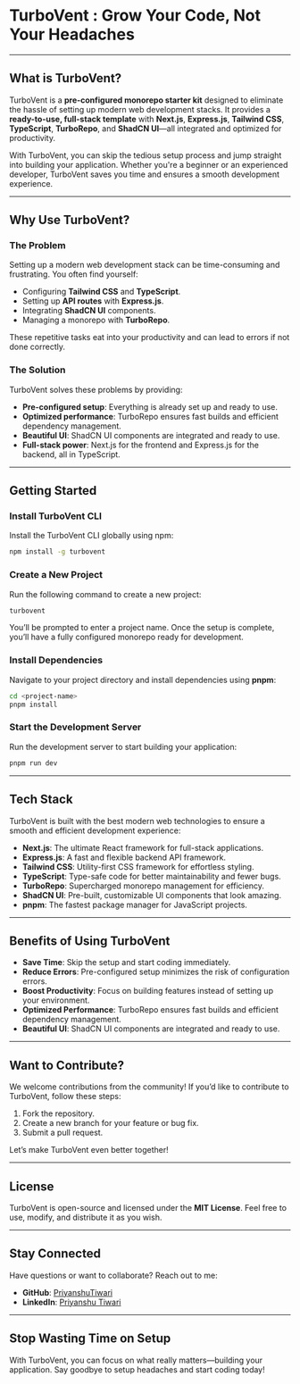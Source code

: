 # TurboVent : Grow Your Code, Not Your Headaches

---

## **What is TurboVent?**

TurboVent is a **pre-configured monorepo starter kit** designed to eliminate the hassle of setting up modern web development stacks. It provides a **ready-to-use, full-stack template** with **Next.js**, **Express.js**, **Tailwind CSS**, **TypeScript**, **TurboRepo**, and **ShadCN UI**—all integrated and optimized for productivity.

With TurboVent, you can skip the tedious setup process and jump straight into building your application. Whether you're a beginner or an experienced developer, TurboVent saves you time and ensures a smooth development experience.

---

## **Why Use TurboVent?**

### **The Problem**
Setting up a modern web development stack can be time-consuming and frustrating. You often find yourself:
- Configuring **Tailwind CSS** and **TypeScript**.
- Setting up **API routes** with **Express.js**.
- Integrating **ShadCN UI** components.
- Managing a monorepo with **TurboRepo**.

These repetitive tasks eat into your productivity and can lead to errors if not done correctly.

### **The Solution**
TurboVent solves these problems by providing:
- **Pre-configured setup**: Everything is already set up and ready to use.
- **Optimized performance**: TurboRepo ensures fast builds and efficient dependency management.
- **Beautiful UI**: ShadCN UI components are integrated and ready to use.
- **Full-stack power**: Next.js for the frontend and Express.js for the backend, all in TypeScript.

---

## **Getting Started**

### **Install TurboVent CLI**
Install the TurboVent CLI globally using npm:
```bash
npm install -g turbovent
```

### **Create a New Project**
Run the following command to create a new project:
```bash
turbovent
```
You’ll be prompted to enter a project name. Once the setup is complete, you’ll have a fully configured monorepo ready for development.

### **Install Dependencies**
Navigate to your project directory and install dependencies using **pnpm**:
```bash
cd <project-name>
pnpm install
```

### **Start the Development Server**
Run the development server to start building your application:
```bash
pnpm run dev
```

---

## **Tech Stack**

TurboVent is built with the best modern web technologies to ensure a smooth and efficient development experience:

- **Next.js**: The ultimate React framework for full-stack applications.
- **Express.js**: A fast and flexible backend API framework.
- **Tailwind CSS**: Utility-first CSS framework for effortless styling.
- **TypeScript**: Type-safe code for better maintainability and fewer bugs.
- **TurboRepo**: Supercharged monorepo management for efficiency.
- **ShadCN UI**: Pre-built, customizable UI components that look amazing.
- **pnpm**: The fastest package manager for JavaScript projects.

---

## **Benefits of Using TurboVent**

- **Save Time**: Skip the setup and start coding immediately.
- **Reduce Errors**: Pre-configured setup minimizes the risk of configuration errors.
- **Boost Productivity**: Focus on building features instead of setting up your environment.
- **Optimized Performance**: TurboRepo ensures fast builds and efficient dependency management.
- **Beautiful UI**: ShadCN UI components are integrated and ready to use.

---

## **Want to Contribute?**

We welcome contributions from the community! If you’d like to contribute to TurboVent, follow these steps:
1. Fork the repository.
2. Create a new branch for your feature or bug fix.
3. Submit a pull request.

Let’s make TurboVent even better together!

---

## **License**

TurboVent is open-source and licensed under the **MIT License**. Feel free to use, modify, and distribute it as you wish.

---

## **Stay Connected**

Have questions or want to collaborate? Reach out to me:

- **GitHub**: [PriyanshuTiwari](https://github.com/priyanshu-tiwariii)
- **LinkedIn**: [Priyanshu Tiwari](https://www.linkedin.com/in/priyanshu-tiwarii/)

---

## **Stop Wasting Time on Setup**

With TurboVent, you can focus on what really matters—building your application. Say goodbye to setup headaches and start coding today!

